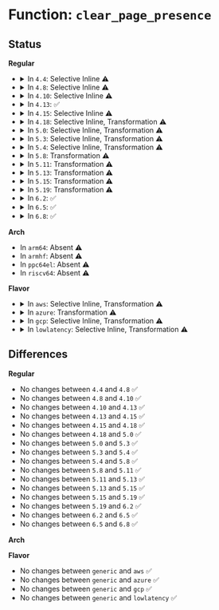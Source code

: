 # Function: <code>clear_page_presence</code>

## Status
<b>Regular</b>
<ul>
<li>
<details>
<summary>In <code>4.4</code>: Selective Inline ⚠️</summary>

```c
int clear_page_presence(struct kmmio_fault_page *f, bool clear);
```

**Collision:** Unique Static

**Inline:** Selective

**Transformation:** False

**Instances:**

```
In arch/x86/mm/kmmio.c (ffffffff81072f80)
Location: arch/x86/mm/kmmio.c:137
Inline: True
Direct callers:
  - arch/x86/mm/kmmio.c:disarm_kmmio_fault_page
  - arch/x86/mm/kmmio.c:arm_kmmio_fault_page
```
**Symbols:**

```
ffffffff81072f80-ffffffff810730ad: clear_page_presence (STB_LOCAL)
```
</details>
</li>
<li>
<details>
<summary>In <code>4.8</code>: Selective Inline ⚠️</summary>

```c
int clear_page_presence(struct kmmio_fault_page *f, bool clear);
```

**Collision:** Unique Static

**Inline:** Selective

**Transformation:** False

**Instances:**

```
In arch/x86/mm/kmmio.c (ffffffff81074550)
Location: arch/x86/mm/kmmio.c:148
Inline: True
Direct callers:
  - arch/x86/mm/kmmio.c:disarm_kmmio_fault_page
  - arch/x86/mm/kmmio.c:arm_kmmio_fault_page
```
**Symbols:**

```
ffffffff81074550-ffffffff81074660: clear_page_presence (STB_LOCAL)
```
</details>
</li>
<li>
<details>
<summary>In <code>4.10</code>: Selective Inline ⚠️</summary>

```c
int clear_page_presence(struct kmmio_fault_page *f, bool clear);
```

**Collision:** Unique Static

**Inline:** Selective

**Transformation:** False

**Instances:**

```
In arch/x86/mm/kmmio.c (ffffffff810780d0)
Location: arch/x86/mm/kmmio.c:148
Inline: True
Direct callers:
  - arch/x86/mm/kmmio.c:disarm_kmmio_fault_page
  - arch/x86/mm/kmmio.c:arm_kmmio_fault_page
```
**Symbols:**

```
ffffffff810780d0-ffffffff810781e0: clear_page_presence (STB_LOCAL)
```
</details>
</li>
<li>
<details>
<summary>In <code>4.13</code>: ✅</summary>

```c
int clear_page_presence(struct kmmio_fault_page *f, bool clear);
```

**Collision:** Unique Static

**Inline:** No

**Transformation:** False

**Instances:**

```
In arch/x86/mm/kmmio.c (ffffffff81076950)
Location: arch/x86/mm/kmmio.c:148
Inline: False
Direct callers:
  - arch/x86/mm/kmmio.c:disarm_kmmio_fault_page
  - arch/x86/mm/kmmio.c:arm_kmmio_fault_page
```
**Symbols:**

```
ffffffff81076950-ffffffff81076a62: clear_page_presence (STB_LOCAL)
```
</details>
</li>
<li>
<details>
<summary>In <code>4.15</code>: Selective Inline ⚠️</summary>

```c
int clear_page_presence(struct kmmio_fault_page *f, bool clear);
```

**Collision:** Unique Static

**Inline:** Selective

**Transformation:** False

**Instances:**

```
In arch/x86/mm/kmmio.c (ffffffff8107ccf0)
Location: arch/x86/mm/kmmio.c:149
Inline: True
Direct callers:
  - arch/x86/mm/kmmio.c:disarm_kmmio_fault_page
  - arch/x86/mm/kmmio.c:arm_kmmio_fault_page
```
**Symbols:**

```
ffffffff8107ccf0-ffffffff8107ce1a: clear_page_presence (STB_LOCAL)
```
</details>
</li>
<li>
<details>
<summary>In <code>4.18</code>: Selective Inline, Transformation ⚠️</summary>

```c
int clear_page_presence(struct kmmio_fault_page *f, bool clear);
```

**Collision:** Unique Static

**Inline:** Selective

**Transformation:** True

**Instances:**

```
In arch/x86/mm/kmmio.c (0)
Location: arch/x86/mm/kmmio.c:154
Inline: True
Direct callers:
  - arch/x86/mm/kmmio.c:disarm_kmmio_fault_page
  - arch/x86/mm/kmmio.c:arm_kmmio_fault_page
```
**Symbols:**

```
ffffffff8107fd10-ffffffff8107fec8: clear_page_presence (STB_LOCAL)
ffffffff8108069c-ffffffff810806b4: clear_page_presence.cold.8 (STB_LOCAL)
```
</details>
</li>
<li>
<details>
<summary>In <code>5.0</code>: Selective Inline, Transformation ⚠️</summary>

```c
int clear_page_presence(struct kmmio_fault_page *f, bool clear);
```

**Collision:** Unique Static

**Inline:** Selective

**Transformation:** True

**Instances:**

```
In arch/x86/mm/kmmio.c (ffffffff8108724c)
Location: arch/x86/mm/kmmio.c:154
Inline: True
Direct callers:
  - arch/x86/mm/kmmio.c:disarm_kmmio_fault_page
  - arch/x86/mm/kmmio.c:arm_kmmio_fault_page
```
**Symbols:**

```
ffffffff81086850-ffffffff81086a08: clear_page_presence (STB_LOCAL)
ffffffff8108724c-ffffffff81087264: clear_page_presence.cold.7 (STB_LOCAL)
```
</details>
</li>
<li>
<details>
<summary>In <code>5.3</code>: Selective Inline, Transformation ⚠️</summary>

```c
int clear_page_presence(struct kmmio_fault_page *f, bool clear);
```

**Collision:** Unique Static

**Inline:** Selective

**Transformation:** True

**Instances:**

```
In arch/x86/mm/kmmio.c (ffffffff8108adc6)
Location: arch/x86/mm/kmmio.c:154
Inline: True
Direct callers:
  - arch/x86/mm/kmmio.c:disarm_kmmio_fault_page
  - arch/x86/mm/kmmio.c:arm_kmmio_fault_page
```
**Symbols:**

```
ffffffff8108a460-ffffffff8108a60f: clear_page_presence (STB_LOCAL)
ffffffff8108adb2-ffffffff8108adde: clear_page_presence.cold (STB_LOCAL)
```
</details>
</li>
<li>
<details>
<summary>In <code>5.4</code>: Selective Inline, Transformation ⚠️</summary>

```c
int clear_page_presence(struct kmmio_fault_page *f, bool clear);
```

**Collision:** Unique Static

**Inline:** Selective

**Transformation:** True

**Instances:**

```
In arch/x86/mm/kmmio.c (ffffffff8108ba36)
Location: arch/x86/mm/kmmio.c:154
Inline: True
Direct callers:
  - arch/x86/mm/kmmio.c:disarm_kmmio_fault_page
  - arch/x86/mm/kmmio.c:arm_kmmio_fault_page
```
**Symbols:**

```
ffffffff8108b0d0-ffffffff8108b27f: clear_page_presence (STB_LOCAL)
ffffffff8108ba22-ffffffff8108ba4e: clear_page_presence.cold (STB_LOCAL)
```
</details>
</li>
<li>
<details>
<summary>In <code>5.8</code>: Transformation ⚠️</summary>

```c
int clear_page_presence(struct kmmio_fault_page *f, bool clear);
```

**Collision:** Unique Static

**Inline:** No

**Transformation:** True

**Instances:**

```
In arch/x86/mm/kmmio.c (0)
Location: arch/x86/mm/kmmio.c:154
Inline: False
Direct callers:
  - arch/x86/mm/kmmio.c:disarm_kmmio_fault_page
  - arch/x86/mm/kmmio.c:arm_kmmio_fault_page
```
**Symbols:**

```
ffffffff81092530-ffffffff8109260a: clear_page_presence (STB_LOCAL)
ffffffff81092e71-ffffffff81092e9d: clear_page_presence.cold (STB_LOCAL)
```
</details>
</li>
<li>
<details>
<summary>In <code>5.11</code>: Transformation ⚠️</summary>

```c
int clear_page_presence(struct kmmio_fault_page *f, bool clear);
```

**Collision:** Unique Static

**Inline:** No

**Transformation:** True

**Instances:**

```
In arch/x86/mm/kmmio.c (0)
Location: arch/x86/mm/kmmio.c:154
Inline: False
Direct callers:
  - arch/x86/mm/kmmio.c:disarm_kmmio_fault_page
  - arch/x86/mm/kmmio.c:arm_kmmio_fault_page
```
**Symbols:**

```
ffffffff81091bd0-ffffffff81091c96: clear_page_presence (STB_LOCAL)
ffffffff81bd9ef9-ffffffff81bd9f25: clear_page_presence.cold (STB_LOCAL)
```
</details>
</li>
<li>
<details>
<summary>In <code>5.13</code>: Transformation ⚠️</summary>

```c
int clear_page_presence(struct kmmio_fault_page *f, bool clear);
```

**Collision:** Unique Static

**Inline:** No

**Transformation:** True

**Instances:**

```
In arch/x86/mm/kmmio.c (0)
Location: arch/x86/mm/kmmio.c:154
Inline: False
Direct callers:
  - arch/x86/mm/kmmio.c:disarm_kmmio_fault_page
  - arch/x86/mm/kmmio.c:arm_kmmio_fault_page
```
**Symbols:**

```
ffffffff81092710-ffffffff810927a3: clear_page_presence (STB_LOCAL)
ffffffff81bcbf65-ffffffff81bcbf91: clear_page_presence.cold (STB_LOCAL)
```
</details>
</li>
<li>
<details>
<summary>In <code>5.15</code>: Transformation ⚠️</summary>

```c
int clear_page_presence(struct kmmio_fault_page *f, bool clear);
```

**Collision:** Unique Static

**Inline:** No

**Transformation:** True

**Instances:**

```
In arch/x86/mm/kmmio.c (0)
Location: arch/x86/mm/kmmio.c:154
Inline: False
Direct callers:
  - arch/x86/mm/kmmio.c:disarm_kmmio_fault_page
  - arch/x86/mm/kmmio.c:arm_kmmio_fault_page
```
**Symbols:**

```
ffffffff810a2430-ffffffff810a24c3: clear_page_presence (STB_LOCAL)
ffffffff81ca1dc5-ffffffff81ca1df1: clear_page_presence.cold (STB_LOCAL)
```
</details>
</li>
<li>
<details>
<summary>In <code>5.19</code>: Transformation ⚠️</summary>

```c
int clear_page_presence(struct kmmio_fault_page *f, bool clear);
```

**Collision:** Unique Static

**Inline:** No

**Transformation:** True

**Instances:**

```
In arch/x86/mm/kmmio.c (0)
Location: arch/x86/mm/kmmio.c:154
Inline: False
Direct callers:
  - arch/x86/mm/kmmio.c:disarm_kmmio_fault_page
  - arch/x86/mm/kmmio.c:arm_kmmio_fault_page
```
**Symbols:**

```
ffffffff810b6910-ffffffff810b6a84: clear_page_presence (STB_LOCAL)
ffffffff81e51426-ffffffff81e5144c: clear_page_presence.cold (STB_LOCAL)
```
</details>
</li>
<li>
<details>
<summary>In <code>6.2</code>: ✅</summary>

```c
int clear_page_presence(struct kmmio_fault_page *f, bool clear);
```

**Collision:** Unique Static

**Inline:** No

**Transformation:** False

**Instances:**

```
In arch/x86/mm/kmmio.c (ffffffff810d1b70)
Location: arch/x86/mm/kmmio.c:160
Inline: False
Direct callers:
  - arch/x86/mm/kmmio.c:disarm_kmmio_fault_page
  - arch/x86/mm/kmmio.c:arm_kmmio_fault_page
```
**Symbols:**

```
ffffffff810d1b70-ffffffff810d1d19: clear_page_presence (STB_LOCAL)
```
</details>
</li>
<li>
<details>
<summary>In <code>6.5</code>: ✅</summary>

```c
int clear_page_presence(struct kmmio_fault_page *f, bool clear);
```

**Collision:** Unique Static

**Inline:** No

**Transformation:** False

**Instances:**

```
In arch/x86/mm/kmmio.c (ffffffff810d5020)
Location: arch/x86/mm/kmmio.c:160
Inline: False
Direct callers:
  - arch/x86/mm/kmmio.c:disarm_kmmio_fault_page
  - arch/x86/mm/kmmio.c:arm_kmmio_fault_page
```
**Symbols:**

```
ffffffff810d5020-ffffffff810d51c9: clear_page_presence (STB_LOCAL)
```
</details>
</li>
<li>
<details>
<summary>In <code>6.8</code>: ✅</summary>

```c
int clear_page_presence(struct kmmio_fault_page *f, bool clear);
```

**Collision:** Unique Static

**Inline:** No

**Transformation:** False

**Instances:**

```
In arch/x86/mm/kmmio.c (ffffffff810dd8d0)
Location: arch/x86/mm/kmmio.c:160
Inline: False
Direct callers:
  - arch/x86/mm/kmmio.c:disarm_kmmio_fault_page
  - arch/x86/mm/kmmio.c:arm_kmmio_fault_page
```
**Symbols:**

```
ffffffff810dd8d0-ffffffff810dd994: clear_page_presence (STB_LOCAL)
```
</details>
</li>
</ul>
<b>Arch</b>
<ul>
<li>
In <code>arm64</code>: Absent ⚠️
</li>
<li>
In <code>armhf</code>: Absent ⚠️
</li>
<li>
In <code>ppc64el</code>: Absent ⚠️
</li>
<li>
In <code>riscv64</code>: Absent ⚠️
</li>
</ul>
<b>Flavor</b>
<ul>
<li>
<details>
<summary>In <code>aws</code>: Selective Inline, Transformation ⚠️</summary>

```c
int clear_page_presence(struct kmmio_fault_page *f, bool clear);
```

**Collision:** Unique Static

**Inline:** Selective

**Transformation:** True

**Instances:**

```
In arch/x86/mm/kmmio.c (ffffffff8108a9f6)
Location: arch/x86/mm/kmmio.c:154
Inline: True
Direct callers:
  - arch/x86/mm/kmmio.c:disarm_kmmio_fault_page
  - arch/x86/mm/kmmio.c:arm_kmmio_fault_page
```
**Symbols:**

```
ffffffff8108a090-ffffffff8108a23f: clear_page_presence (STB_LOCAL)
ffffffff8108a9e2-ffffffff8108aa0e: clear_page_presence.cold (STB_LOCAL)
```
</details>
</li>
<li>
<details>
<summary>In <code>azure</code>: Transformation ⚠️</summary>

```c
int clear_page_presence(struct kmmio_fault_page *f, bool clear);
```

**Collision:** Unique Static

**Inline:** No

**Transformation:** True

**Instances:**

```
In arch/x86/mm/kmmio.c (0)
Location: arch/x86/mm/kmmio.c:154
Inline: False
Direct callers:
  - arch/x86/mm/kmmio.c:disarm_kmmio_fault_page
  - arch/x86/mm/kmmio.c:arm_kmmio_fault_page
```
**Symbols:**

```
ffffffff81078b80-ffffffff81078cbc: clear_page_presence (STB_LOCAL)
ffffffff81079552-ffffffff8107957e: clear_page_presence.cold (STB_LOCAL)
```
</details>
</li>
<li>
<details>
<summary>In <code>gcp</code>: Selective Inline, Transformation ⚠️</summary>

```c
int clear_page_presence(struct kmmio_fault_page *f, bool clear);
```

**Collision:** Unique Static

**Inline:** Selective

**Transformation:** True

**Instances:**

```
In arch/x86/mm/kmmio.c (ffffffff8108a9a6)
Location: arch/x86/mm/kmmio.c:154
Inline: True
Direct callers:
  - arch/x86/mm/kmmio.c:disarm_kmmio_fault_page
  - arch/x86/mm/kmmio.c:arm_kmmio_fault_page
```
**Symbols:**

```
ffffffff8108a040-ffffffff8108a1ef: clear_page_presence (STB_LOCAL)
ffffffff8108a992-ffffffff8108a9be: clear_page_presence.cold (STB_LOCAL)
```
</details>
</li>
<li>
<details>
<summary>In <code>lowlatency</code>: Selective Inline, Transformation ⚠️</summary>

```c
int clear_page_presence(struct kmmio_fault_page *f, bool clear);
```

**Collision:** Unique Static

**Inline:** Selective

**Transformation:** True

**Instances:**

```
In arch/x86/mm/kmmio.c (ffffffff8108cca6)
Location: arch/x86/mm/kmmio.c:154
Inline: True
Direct callers:
  - arch/x86/mm/kmmio.c:disarm_kmmio_fault_page
  - arch/x86/mm/kmmio.c:arm_kmmio_fault_page
```
**Symbols:**

```
ffffffff8108c2e0-ffffffff8108c48f: clear_page_presence (STB_LOCAL)
ffffffff8108cc92-ffffffff8108ccbe: clear_page_presence.cold (STB_LOCAL)
```
</details>
</li>
</ul>

## Differences
<b>Regular</b>
<ul>
<li>
No changes between <code>4.4</code> and <code>4.8</code> ✅
</li>
<li>
No changes between <code>4.8</code> and <code>4.10</code> ✅
</li>
<li>
No changes between <code>4.10</code> and <code>4.13</code> ✅
</li>
<li>
No changes between <code>4.13</code> and <code>4.15</code> ✅
</li>
<li>
No changes between <code>4.15</code> and <code>4.18</code> ✅
</li>
<li>
No changes between <code>4.18</code> and <code>5.0</code> ✅
</li>
<li>
No changes between <code>5.0</code> and <code>5.3</code> ✅
</li>
<li>
No changes between <code>5.3</code> and <code>5.4</code> ✅
</li>
<li>
No changes between <code>5.4</code> and <code>5.8</code> ✅
</li>
<li>
No changes between <code>5.8</code> and <code>5.11</code> ✅
</li>
<li>
No changes between <code>5.11</code> and <code>5.13</code> ✅
</li>
<li>
No changes between <code>5.13</code> and <code>5.15</code> ✅
</li>
<li>
No changes between <code>5.15</code> and <code>5.19</code> ✅
</li>
<li>
No changes between <code>5.19</code> and <code>6.2</code> ✅
</li>
<li>
No changes between <code>6.2</code> and <code>6.5</code> ✅
</li>
<li>
No changes between <code>6.5</code> and <code>6.8</code> ✅
</li>
</ul>
<b>Arch</b>
<ul>
</ul>
<b>Flavor</b>
<ul>
<li>
No changes between <code>generic</code> and <code>aws</code> ✅
</li>
<li>
No changes between <code>generic</code> and <code>azure</code> ✅
</li>
<li>
No changes between <code>generic</code> and <code>gcp</code> ✅
</li>
<li>
No changes between <code>generic</code> and <code>lowlatency</code> ✅
</li>
</ul>

